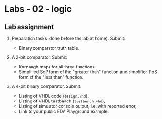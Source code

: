# Labs - 02 - logic

## Lab assignment

1. Preparation tasks (done before the lab at home). Submit:
   * Binary comparator truth table.

2. A 2-bit comparator. Submit:
   * Karnaugh maps for all three functions.
   * Simplified SoP form of the "greater than" function and simplified PoS form of the "less than" function.

3. A 4-bit binary comparator. Submit:
   * Listing of VHDL code (`design.vhd`),
   * Listing of VHDL testbench (`testbench.vhd`),
   * Listing of simulator console output, i.e. with reported error,
   * Link to your public EDA Playground example.
